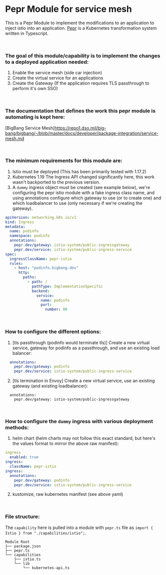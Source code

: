 # Pepr Module for service mesh

This is a Pepr Module to implement the modifications to an application to inject istio into an application. 
[Pepr](https://github.com/defenseunicorns/pepr) is a Kubernetes transformation system written in Typescript.

<br>

### The goal of this module/capability is to implement the changes to a deployed application needed:
1. Enable the service mesh (side car injection)
2. Create the virtual service for an applications
3. Create the Gateway (If the application requires TLS passthrough to perform it's own SSO) 

<br>

### The documentation that defines the work this pepr module is automating is kept here:
[BigBang Service Mesh]https://repo1.dso.mil/big-bang/bigbang/-/blob/master/docs/developer/package-integration/service-mesh.md

<br>

### The minimum requirements for this module are:
1. Istio must be deployed (This has been primarily tested with 1.17.2)
2. Kubernetes 1.19 The Ingress API changed significantly here, this work wasn't backported to the previous version.
3. A `dummy` ingress object must be created (see example below), we're configuring the pepr istio module with a fake ingress class name, and using annotations configure which gateway to use (or to create one) and which loadbalancer to use (only necessary if we're creating the gateway). 
```yaml
apiVersion: networking.k8s.io/v1
kind: Ingress
metadata:
  name: podinfo
  namespace: podinfo
  annotations:
    pepr.dev/gateway: istio-system/public-ingressgateway
    pepr.dev/service: istio-system/public-ingress-service
spec:
  ingressClassName: pepr-istio
  rules:
    - host: "podinfo.bigbang.dev"
      http:
        paths:
          - path: /
            pathType: ImplementationSpecific
            backend:
              service:
                name: podinfo
                port:
                  number: 80
```

<br>

### How to configure the different options:
1. [tls passthrough (podinfo would terminate tls)] Create a new virtual service, gateway for podinfo as a passthrough, and use an existing load balancer:
```yaml
  annotations:
    pepr.dev/gateway: podinfo
    pepr.dev/service: istio-system/public-ingress-service
```
2. [tls termination in Envoy] Create a new virtual service, use an existing gateway (and existing loadbalancer):
```
  annotations:
    pepr.dev/gateway: istio-system/public-ingressgateway
```

<br>

### How to configure the `dummy` ingress with various deployment methods:
1. helm chart (helm charts may not follow this exact standard, but here's the values format to mirror the above raw manifest): 
```yaml
ingress
  enabled: true
ingress: 
  className: pepr-istio
ingress:
  annotations:
    pepr.dev/gateway: podinfo
    pepr.dev/service: istio-system/public-ingress-service
```
2. kustomize, raw kubernetes manifest (see above yaml)

<br>

### File structure:
The `capability` here is pulled into a module with `pepr.ts` file as `import { Istio } from "./capabilities/istio";`.
```
Module Root
├── package.json
├── pepr.ts
└── capabilities
    ├── istio.ts
    └── lib
        └── kubernetes-api.ts

```
